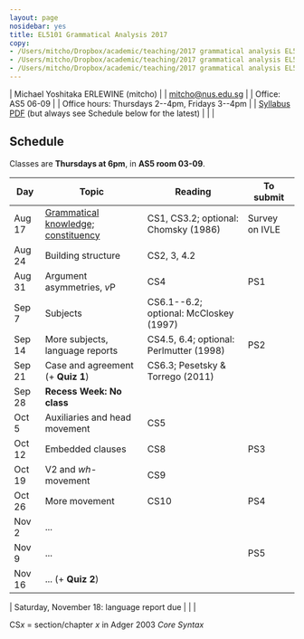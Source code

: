 ```yaml
---
layout: page
nosidebar: yes
title: EL5101 Grammatical Analysis 2017
copy:
- /Users/mitcho/Dropbox/academic/teaching/2017 grammatical analysis EL5101/syllabus/syllabus.pdf
- /Users/mitcho/Dropbox/academic/teaching/2017 grammatical analysis EL5101/ps/ps*.pdf
- /Users/mitcho/Dropbox/academic/teaching/2017 grammatical analysis EL5101/handouts/handout*.pdf
---
```


| Michael Yoshitaka ERLEWINE (mitcho) |
| <a href='mailto:mitcho@nus.edu.sg'>mitcho@nus.edu.sg</a> |
| Office: AS5 06-09 |
| Office hours: Thursdays 2--4pm, Fridays 3--4pm |
| [Syllabus PDF](syllabus.pdf) (but always see Schedule below for the latest) |
| |

## Schedule

Classes are **Thursdays at 6pm**, in **AS5 room 03-09**.

| Day    | Topic | Reading | To submit |
|--------|-------|---------|-----------|
| Aug 17 | [Grammatical knowledge; constituency](handout01.pdf) | CS1, CS3.2; optional: Chomsky (1986) | Survey on IVLE |
| Aug 24 | Building structure | CS2, 3, 4.2 | |
| Aug 31 | Argument asymmetries, *v*P | CS4 | PS1 |
| Sep 7  | Subjects | CS6.1--6.2; optional: McCloskey (1997) | |
| Sep 14 | More subjects, language reports | CS4.5, 6.4; optional: Perlmutter (1998) | PS2 |
| Sep 21 | Case and agreement (+ **Quiz 1**) | CS6.3; Pesetsky & Torrego (2011) | |
| Sep 28 | **Recess Week: No class** |
| Oct 5  | Auxiliaries and head movement | CS5 | |
| Oct 12 | Embedded clauses | CS8 | PS3 |
| Oct 19 | V2 and *wh*-movement | CS9 | |
| Oct 26 | More movement | CS10 | PS4 |
| Nov 2  | ... | | |
| Nov 9  | ... | | PS5 |
| Nov 16 | ... (+ **Quiz 2**) | | |

| Saturday, November 18: language report due |
| |

CS*x* = section/chapter *x* in Adger 2003 *Core Syntax*

